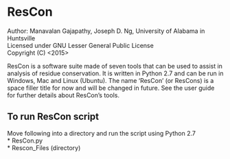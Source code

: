 # ResCon

Author: Manavalan Gajapathy, Joseph D. Ng, University of Alabama in Huntsville<br />
Licensed under GNU Lesser General Public License<br />
Copyright (C) <2015><br />

ResCon is a software suite made of seven tools that can be used to assist in analysis of
residue conservation. It is written in Python 2.7 and can be run in Windows, Mac and Linux (Ubuntu).
The name ‘ResCon’ (or ResCons) is a space filler title for now and will be changed in future.
See the user guide for further details about ResCon’s tools.<br />


## To run ResCon script
Move following into a directory and run the script using Python 2.7<br />
    * ResCon.py<br />
	* Rescon_Files (directory)<br />
